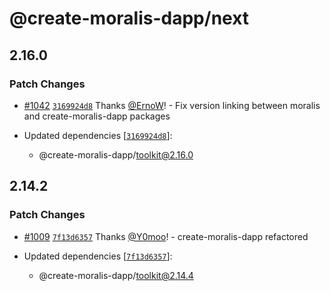 # @create-moralis-dapp/next

## 2.16.0

### Patch Changes

- [#1042](https://github.com/MoralisWeb3/Moralis-JS-SDK/pull/1042) [`3169924d8`](https://github.com/MoralisWeb3/Moralis-JS-SDK/commit/3169924d8df7eaa5b08c52e54e22ae18571f353f) Thanks [@ErnoW](https://github.com/ErnoW)! - Fix version linking between moralis and create-moralis-dapp packages

- Updated dependencies [[`3169924d8`](https://github.com/MoralisWeb3/Moralis-JS-SDK/commit/3169924d8df7eaa5b08c52e54e22ae18571f353f)]:
  - @create-moralis-dapp/toolkit@2.16.0

## 2.14.2

### Patch Changes

- [#1009](https://github.com/MoralisWeb3/Moralis-JS-SDK/pull/1009) [`7f13d6357`](https://github.com/MoralisWeb3/Moralis-JS-SDK/commit/7f13d63576f185494eeff249c64e49c55e1cf7aa) Thanks [@Y0moo](https://github.com/Y0moo)! - create-moralis-dapp refactored

- Updated dependencies [[`7f13d6357`](https://github.com/MoralisWeb3/Moralis-JS-SDK/commit/7f13d63576f185494eeff249c64e49c55e1cf7aa)]:
  - @create-moralis-dapp/toolkit@2.14.4
